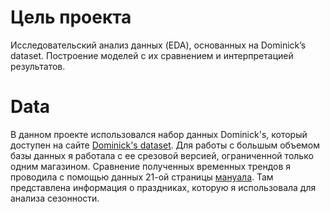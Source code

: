 # Цель проекта
Исследовательский анализ данных (EDA), основанных на Dominick’s dataset. Построение моделей с их сравнением и интерпретацией результатов. 

# Data
В данном проекте использовался набор данных Dominick's, который доступен на сайте [Dominick's dataset](https://www.chicagobooth.edu/research/kilts/research-data/dominicks/). Для работы с большым объемом базы данных я работала с ее срезовой версией, ограниченной только одним магазином. Сравнение полученных временных трендов я проводила с помощью данных 21-ой страницы [мануала](https://www.chicagobooth.edu/research/kilts/research-data/-/media/enterprise/centers/kilts/datasets/dominicks-dataset/dominicks-manual-and-codebook_kiltscenter). Там представлена информация о праздниках, которую я использовала для анализа сезонности.
